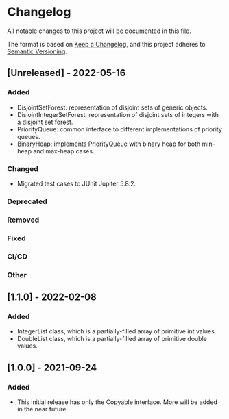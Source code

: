 # Changelog
All notable changes to this project will be documented in this file.

The format is based on [Keep a Changelog](https://keepachangelog.com/en/1.0.0/),
and this project adheres to [Semantic Versioning](https://semver.org/spec/v2.0.0.html).

## [Unreleased] - 2022-05-16

### Added
* DisjointSetForest: representation of disjoint sets of generic objects.
* DisjointIntegerSetForest: representation of disjoint sets of integers with a disjoint set forest.
* PriorityQueue: common interface to different implementations of priority queues.
* BinaryHeap: implements PriorityQueue with binary heap for both min-heap and max-heap cases.

### Changed
* Migrated test cases to JUnit Jupiter 5.8.2.

### Deprecated

### Removed

### Fixed

### CI/CD

### Other


## [1.1.0] - 2022-02-08

### Added
* IntegerList class, which is a partially-filled array of primitive int values.
* DoubleList class, which is a partially-filled array of primitive double values.


## [1.0.0] - 2021-09-24

### Added
* This initial release has only the Copyable interface. More will be added in the
  near future.
